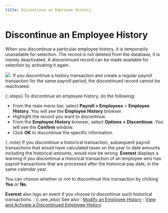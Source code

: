 ```yaml
---
title: Discontinue an Employee History
---
```


# Discontinue an Employee History


When you discontinue a particular employee history, it is temporarily  unavailable for selection. The record is not deleted from the database,  it is merely deactivated. A discontinued record can be made available  for selection by activating it again.


![]({{site.prl_baseurl}}/img/note.gif)  If  you discontinue a history transaction and create a regular payroll transaction  for the same payroll period, the discontinued record cannot be reactivated.


{:.steps}
To discontinue an employee history, do the  following:

- From the main  menu bar, select **Payroll &gt; Employees**  > **Employee History**. You will  see the **Employee History** browser.
- Highlight the  record you want to discontinue.
- From the **Employee History** browser, select **Options &gt; Discontinue**. You will see  the **Confirm** window.
- Click **OK** to discontinue the specific information.



{:.note}
If you discontinue a historical transaction,  subsequent payroll transactions that would have calculated taxes on the  year to date amounts including the historical amounts, would now be wrong.  **Everest** displays a warning if  you discontinue a historical transaction of an employee who has payroll  transactions that are processed after the historical pay date, in the  same calendar year.


You can choose whether or not to discontinue  this transaction by clicking **Yes**  or **No**.


**Everest**  also logs an event if you choose to discontinue such historical transactions.
: {:.see_also}
See also
: [Modify  an Employee History]({{site.prl_baseurl}}/setup/employee-history/create/modifying_an_employee_history.html)
: [View  and Activate a Discontinued Employee History]({{site.prl_baseurl}}/setup/employee-history/create/view_and_activate_a_discontinued_employee_history.html)
